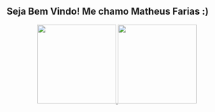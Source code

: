 ## Seja Bem Vindo! Me chamo Matheus Farias :)

<div align="center">
  <a href="https://github.com/MatheusDEV2022">
  <img height="180em" src="https://github-readme-stats.vercel.app/api?username=MatheusDEV2022&show_icons=true&theme=dracula&include_all_commits=true&count_private=true"/>
  <img height="180em" src="https://github-readme-stats.vercel.app/api/top-langs/?username=MatheusDEV2022&layout=compact&langs_count=7&theme=dracula"/>
</div>
